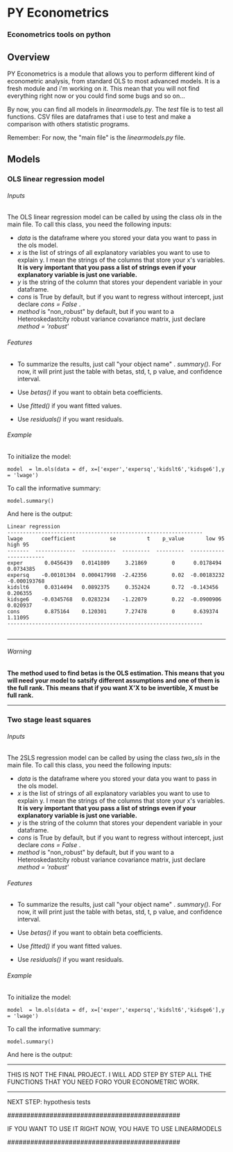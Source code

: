 # PY Econometrics
### Econometrics tools on python 

## Overview

PY Econometrics is a module that allows you to perform different kind of econometric analysis, from standard OLS to most
advanced models.
It is a fresh module and i'm working on it. This mean that you will not find everything right now or you could find some bugs and so on...

By now, you can find all models in *linearmodels.py*. The *test* file is to test all functions. CSV files are dataframes that i use to test and make
a comparison with others statistic programs.

Remember: For now, the "main file" is the *linearmodels.py* file. 


## Models
### OLS linear regression model

###### Inputs
The OLS linear regression model can be called by using the class *ols* in the main file. To call this class, you need the following inputs:

- *data* is the dataframe where you stored your data you want to pass in the ols model.
- *x* is the list of strings of all explanatory variables you want to use to explain y. I mean the strings of the columns that store your x's variables.
**It is very important that you pass a list of strings even if your explanatory variable is just one variable.**
- *y* is the string of the column that stores your dependent variable in your dataframe.
- *cons* is True by default, but if you want to regress without intercept, just declare *cons = False* .
- *method* is "non_robust" by default, but if you want to a Heteroskedastcity robust variance covariance matrix, just declare *method = 'robust'* 

###### Features
- To summarize the results, just call "your object name" . *summary()*. For now, it will print just the table with betas, std, t, p value, and confidence
interval.

- Use *betas()* if you want to obtain beta coefficients.

- Use *fitted()* if you want fitted values.

- Use *residuals()* if you want residuals.

###### Example 

To initialize the model:

```
model  = lm.ols(data = df, x=['exper','expersq','kidslt6','kidsge6'],y = 'lwage')
```

To call the informative summary:
```
model.summary()
```

And here is the output:
```
Linear regression
---------------------------------------------------------------
lwage      coefficient           se          t    p_value       low 95       high 95
-------  -------------  -----------  ---------  ---------  -----------  ------------
exper       0.0456439   0.0141809     3.21869        0      0.0178494    0.0734385
expersq    -0.00101304  0.000417998  -2.42356        0.02  -0.00183232  -0.000193768
kidslt6     0.0314494   0.0892375     0.352424       0.72  -0.143456     0.206355
kidsge6    -0.0345768   0.0283234    -1.22079        0.22  -0.0900906    0.020937
cons        0.875164    0.120301      7.27478        0      0.639374     1.11095
---------------------------------------------------------------


```

*******************************************
###### Warning

**The method used to find betas is the OLS estimation. This means that you will need your model to satsify different assumptions and one of them is the full rank. This means that if you want X'X to be invertible, X must be full rank.**
*******************************************




### Two stage least squares

###### Inputs
The 2SLS regression model can be called by using the class *two_sls* in the main file. To call this class, you need the following inputs:

- *data* is the dataframe where you stored your data you want to pass in the ols model.
- *x* is the list of strings of all explanatory variables you want to use to explain y. I mean the strings of the columns that store your x's variables.
**It is very important that you pass a list of strings even if your explanatory variable is just one variable.**
- *y* is the string of the column that stores your dependent variable in your dataframe.
- *cons* is True by default, but if you want to regress without intercept, just declare *cons = False* .
- *method* is "non_robust" by default, but if you want to a Heteroskedastcity robust variance covariance matrix, just declare *method = 'robust'* 

###### Features
- To summarize the results, just call "your object name" . *summary()*. For now, it will print just the table with betas, std, t, p value, and confidence
interval.

- Use *betas()* if you want to obtain beta coefficients.

- Use *fitted()* if you want fitted values.

- Use *residuals()* if you want residuals.

###### Example 

To initialize the model:

```
model  = lm.ols(data = df, x=['exper','expersq','kidslt6','kidsge6'],y = 'lwage')
```

To call the informative summary:
```
model.summary()
```

And here is the output:











*******************************************
THIS IS NOT THE FINAL PROJECT. I WILL ADD STEP BY STEP ALL THE FUNCTIONS THAT YOU NEED FORO YOUR ECONOMETRIC WORK.
*******************************************

NEXT STEP: hypothesis tests


#############################################


IF YOU WANT TO USE IT RIGHT NOW, YOU HAVE TO USE LINEARMODELS


#############################################

